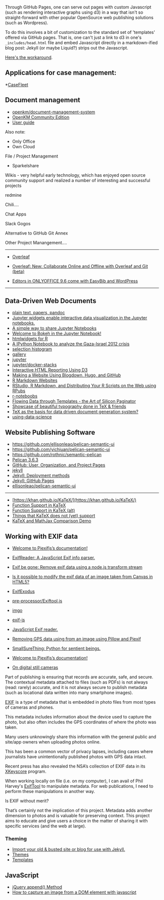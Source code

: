 
Through GitHub Pages, one can serve out pages with custom Javascript (such as rendering interactive graphs using d3) in a way that isn't so straight-forward with other popular OpenSource web publishing solutions (such as Wordpress).

To do this involves a bit of customization to the standard set of 'templates' offered via GitHub pages. That is, one can't just a link to d3 in one's `_includes/head.html` file and embed Javascript directly in a markdown-ified blog post: Jekyll (or maybe Liquid?) strips out the Javascript.

[Here's the workaround](http://blog.emmatosch.com/2016/03/09/using-custom-javascript-in-jekyll-blogs.html).



## Applications for case management:

*[CaseFleet](https://www.capterra.com/p/155618/CaseFleet/)


## Document management

* [openkm/document-management-system](https://github.com/openkm/document-management-system)
* [OpenKM Community Edition](https://www.openkm.com/en/open-source-document-management-system.html)
* [User guide](https://docs.openkm.com/kcenter/view/okm-6.3-com/user-guide.html)


Also note:

- Only Office
- Own Cloud

File / Project Management

- Sparkelshare

Wikis - very helpful early technology, which has enjoyed open source community support and realized a number of interesting and successful projects

redmine

Chili....

Chat Apps

Slack
Gogos

Alternative to GitHub
Git Annex

Other Project Manangement....


---

* [Overleaf](https://www.overleaf.com/benefits)
* [Overleaf: New: Collaborate Online and Offline with Overleaf and Git (beta)](https://www.overleaf.com/blog/195-new-collaborate-online-and-offline-with-overleaf-and-git-beta#.WtN1w4jwZPY)


* [Editors in ONLYOFFICE 9.6 come with EasyBib and WordPress](http://www.onlyoffice.com/blog/2018/03/editors-in-onlyoffice-9-6-come-with-easybib-and-wordpress/)

---

## Data-Driven Web Documents

* [plain text, papers, pandoc](https://kieranhealy.org/blog/archives/2014/01/23/plain-text/)
* [Jupyter widgets enable interactive data visualization in the Jupyter notebooks.](http://jupyter.org/widgets.html)
* [A simple way to share Jupyter Notebooks](https://nbviewer.jupyter.org/)
* [Welcome to Bokeh in the Jupyter Notebook!](https://nbviewer.jupyter.org/github/bokeh/bokeh-notebooks/blob/master/index.ipynb)
* [htmlwidgets for R ](http://www.htmlwidgets.org/)
* [A IPython Notebook to analyze the Gaza-Israel 2012 crisis](https://nbviewer.jupyter.org/gist/darribas/4121857)
* [selection histogram](https://demo.bokehplots.com/apps/selection_histogram)
* [gallery](https://bokeh.pydata.org/en/latest/docs/gallery.html)
* [jupyter](https://nbviewer.jupyter.org/)
* [jupyter/docker-stacks](https://github.com/jupyter/docker-stacks)
* [Interactive HTML Reporting Using D3](http://www.mwsug.org/proceedings/2014/DV/MWSUG-2014-DV09.pdf)
* [Making a Website Using Blogdown, Hugo, and GitHub ](https://proquestionasker.github.io/blog/Making_Site/)
* [R Markdown Websites](http://rmarkdown.rstudio.com/lesson-13.html)
* [RStudio, R Markdown, and Distributing Your R Scripts on the Web using RPubs](https://www.safaribooksonline.com/blog/2014/01/29/rstudio-r-markdown-r-scripts-rpubs/)
* [r-noteboobs](https://blog.rstudio.com/2016/10/05/r-notebooks/)
* [Flowing Data through Templates - the Art of Silicon Paginator](https://www.siliconpublishing.com/blog/2016/04/flowing-data-through-templates-the-art-of-silicon-paginator)
* [Showcase of beautiful typography done in TeX & friends](https://tex.stackexchange.com/questions/1319/showcase-of-beautiful-typography-done-in-tex-friends/50140#50140)
* [TeX as the basis for data driven document generation system?](https://tex.stackexchange.com/questions/65404/tex-as-the-basis-for-data-driven-document-generation-system)
* [using-data-science](https://content.pivotal.io/blog/using-data-science-to-make-sense-of-unstructured-texta)

## Website Publishing Software

* https://github.com/ellisonleao/pelican-semantic-ui
* https://github.com/yichiuan/pelican-semantic-ui
* https://github.com/rothnic/semantic-pelican
* [Pelican 3.6.3](http://docs.getpelican.com/en/3.6.3/tips.html)
* [GitHub: User, Organization, and Project Pages](https://help.github.com/articles/user-organization-and-project-pages/)
* [jekyll](https://github.com/jekyll/jekyll/tree/master/docs)
* [Jekyll: Deployment methods](https://jekyllrb.com/docs/deployment-methods/)
* [Jekyll: GitHub Pages](https://jekyllrb.com/docs/github-pages/)
* [ellisonleao/pelican-semantic-ui](https://github.com/ellisonleao/pelican-semantic-ui/tree/f558c70ea5562459da2c59e3be3261db417f3300)

---
* [https://khan.github.io/KaTeX/](https://khan.github.io/KaTeX/)
* [Function Support in KaTeX](https://github.com/Khan/KaTeX/wiki/Function-Support-in-KaTeX)
* [Function Support in KaTeX (alt)](https://khan.github.io/KaTeX/function-support.html)
* [Things that KaTeX does not (yet) support](https://github.com/Khan/KaTeX/wiki/Things-that-KaTeX-does-not-%28yet%29-support)
* [KaTeX and MathJax Comparison Demo](https://www.intmath.com/cg5/katex-mathjax-comparison.php)


## Working with EXIF data

* [Welcome to Piexifjs’s documentation!](http://piexifjs.readthedocs.io/en/latest/)
* [ExifReader: A JavaScript Exif info parser.](https://github.com/mattiasw/ExifReader)
* [Exif be gone: Remove exif data using a node.js transform stream](https://github.com/joshbuddy/exif-be-gone)
* [Is it possible to modify the exif data of an image taken from Canvas in HTML5?](https://stackoverflow.com/questions/33361443/is-it-possible-to-modify-the-exif-data-of-an-image-taken-from-canvas-in-html5/33362323)
* [ExifExodus](https://oxism.com/ExifExodus/)
* [pre-processor/Exiftool.js](http://docs.mokr.org/stream-multipart-upload/pre-processor_Exiftool.js.html)
* [imgo](https://github.com/imgo/imgo/wiki)
* [exif-js](https://github.com/exif-js/exif-js/blob/master/example/index.html)
* [JavaScript Exif reader.](http://fengyuanchen.github.io/exif/)
* [Removing GPS data using from an image using Pillow and Piexif](https://stackoverflow.com/questions/38483074/removing-gps-data-using-from-an-image-using-pillow-and-piexif?rq=1)
* [SmallSureThing: Python for sentient beings.](https://www.smallsurething.com/how-to-remove-exif-data-from-jpeg-images-in-python/)

* [Welcome to Piexifjs’s documentation!](http://piexifjs.readthedocs.io/en/latest/)
* [On digital still cameras](http://www.cipa.jp/std/documents/e/DC-008-2012_E.pdf)


Part of publishing is ensuring that records are accurate, safe, and secure.  The contextual metadata attached to files (such as PDFs) is not always (read: rarely) accurate, and it is not always secure to publish metadata (such as locational data written into many smartphone images).

[EXIF](http://en.wikipedia.org/wiki/Exchangeable_image_file_format) is a type of metadata that is embedded in photo files from most types of cameras and phones.

This metadata includes information about the device used to capture the photo, but also often includes the GPS coordinates of where the photo was taken.

Many users unknowingly share this information with the general public and site/app owners when uploading photos online.

This has been a common vector of privacy lapses, including cases where journalists have unintentionally published photos with GPS data intact.

Recent press has also revealed the NSA’s collection of EXIF data in its [XKeyscore](http://en.wikipedia.org/wiki/XKeyscore) program.


When working locally on file (i.e. on my computer), I can avail of Phil Harvey's [ExifTool](https://www.sno.phy.queensu.ca/~phil/exiftool/) to manipulate metadata.  For web publications, I need to perform these manipulations in another way.

Is EXIF without merit?

That’s certainly not the implication of this project. Metadata adds another dimension to photos and is valuable for preserving context. This project aims to educate and give users a choice in the matter of sharing it with specific services (and the web at large).

### Theming

* [Import your old & busted site or blog for use with Jekyll.](http://import.jekyllrb.com/)
* [Themes](https://jekyllrb.com/docs/themes/)
* [Templates](https://jekyllrb.com/docs/templates/)


## JavaScript

* [jQuery append() Method](https://www.w3schools.com/jquery/html_append.asp)
* [How to capture an image from a DOM element with javascript](https://ourcodeworld.com/articles/read/38/how-to-capture-an-image-from-a-dom-element-with-javascript)
